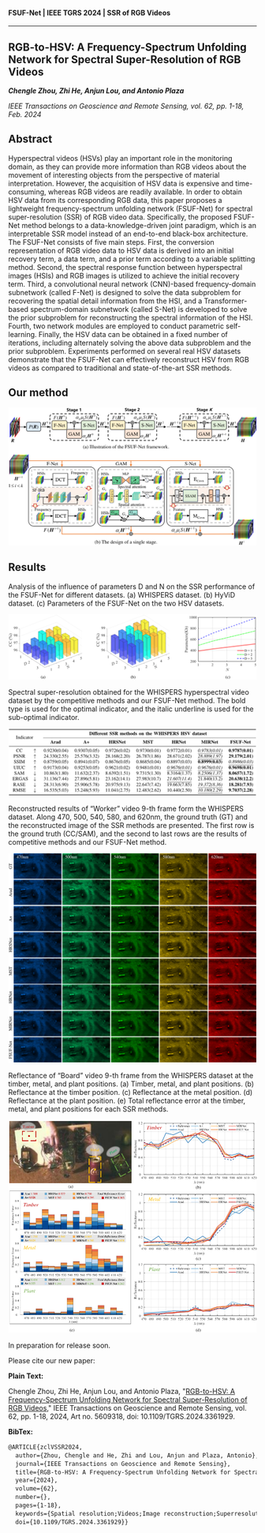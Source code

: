 #### FSUF-Net | IEEE TGRS 2024 | SSR of RGB Videos
---
## RGB-to-HSV: A Frequency-Spectrum Unfolding Network for Spectral Super-Resolution of RGB Videos

***Chengle Zhou, Zhi He, Anjun Lou, and Antonio Plaza***

*IEEE Transactions on Geoscience and Remote Sensing, vol. 62, pp. 1-18, Feb. 2024*

## Abstract

Hyperspectral videos (HSVs) play an important role in the monitoring domain, as they can provide more information than RGB videos about the movement of interesting objects from the perspective of material interpretation. However, the acquisition of HSV data is expensive and time-consuming, whereas RGB videos are readily available. In order to obtain HSV data from its corresponding RGB data, this paper proposes a lightweight frequency-spectrum unfolding network (FSUF-Net) for spectral super-resolution (SSR) of RGB video data. Specifically, the proposed FSUF-Net method belongs to a data-knowledge-driven joint paradigm, which is an interpretable SSR model instead of an end-to-end black-box architecture. The FSUF-Net consists of five main steps. First, the conversion representation of RGB video data to HSV data is derived into an initial recovery term, a data term, and a prior term according to a variable splitting method. Second, the spectral response function between hyperspectral images (HSIs) and RGB images is utilized to achieve the initial recovery term. Third, a convolutional neural network (CNN)-based frequency-domain subnetwork (called F-Net) is designed to solve the data subproblem for recovering the spatial detail information from the HSI, and a Transformer-based spectrum-domain subnetwork (called S-Net) is developed to solve the prior subproblem for reconstructing the spectral information of the HSI. Fourth, two network modules are employed to conduct parametric self-learning. Finally, the HSV data can be obtained in a fixed number of iterations, including alternately solving the above data subproblem and the prior subproblem. Experiments performed on several real HSV datasets demonstrate that the FSUF-Net can effectively reconstruct HSV from RGB videos as compared to traditional and state-of-the-art SSR methods.

## Our method

![framework](https://github.com/chengle-zhou/MY-IMAGE/blob/3a8804efe13f6ad114f6f00c6c540f40e5cde5c2/FSUF-Net/framework1.png)

## Results

Analysis of the influence of parameters D and N on the SSR performance of the FSUF-Net for different datasets. (a) WHISPERS dataset. (b) HyViD dataset. (c) Parameters of the FSUF-Net on the two HSV datasets.

![image-20240707160804744](https://github.com/chengle-zhou/MY-IMAGE/blob/3a8804efe13f6ad114f6f00c6c540f40e5cde5c2/FSUF-Net/image1.png)

Spectral super-resolution obtained for the WHISPERS hyperspectral video dataset by the competitive methods and our FSUF-Net method. The bold type is used for the optimal indicator, and the italic underline is used for the sub-optimal indicator.

![image-20240707161056020](https://github.com/chengle-zhou/MY-IMAGE/blob/3a8804efe13f6ad114f6f00c6c540f40e5cde5c2/FSUF-Net/image2.png)

Reconstructed results of “Worker” video 9-th frame form the WHISPERS dataset. Along 470, 500, 540, 580, and 620nm, the ground truth (GT) and
the reconstructed image of the SSR methods are presented. The first row is the ground truth (CC/SAM), and the second to last rows are the results of competitive methods and our FSUF-Net method.

![image-20240707161212394](https://github.com/chengle-zhou/MY-IMAGE/blob/3a8804efe13f6ad114f6f00c6c540f40e5cde5c2/FSUF-Net/image3.png)

Reflectance of “Board” video 9-th frame from the WHISPERS dataset at the timber, metal, and plant positions. (a) Timber, metal, and plant positions. (b) Reflectance at the timber position. (c) Reflectance at the metal position. (d) Reflectance at the plant position. (e) Total reflectance error at the timber, metal, and plant positions for each SSR methods.

![image-20240707161341011](https://github.com/chengle-zhou/MY-IMAGE/blob/3a8804efe13f6ad114f6f00c6c540f40e5cde5c2/FSUF-Net/image4.png)

In preparation for release soon.

Please cite our new paper:

**Plain Text:**

Chengle Zhou, Zhi He, Anjun Lou, and Antonio Plaza, "[RGB-to-HSV: A Frequency-Spectrum Unfolding Network for Spectral Super-Resolution of RGB Videos](https://ieeexplore.ieee.org/document/10419369)," IEEE Transactions on Geoscience and Remote Sensing, vol. 62, pp. 1-18, 2024, Art no. 5609318, doi: 10.1109/TGRS.2024.3361929.

**BibTex:**

```latex
@ARTICLE{zclVSSR2024,
  author={Zhou, Chengle and He, Zhi and Lou, Anjun and Plaza, Antonio},
  journal={IEEE Transactions on Geoscience and Remote Sensing}, 
  title={RGB-to-HSV: A Frequency-Spectrum Unfolding Network for Spectral Super-Resolution of RGB Videos}, 
  year={2024},
  volume={62},
  number={},
  pages={1-18},
  keywords={Spatial resolution;Videos;Image reconstruction;Superresolution;Optimization;Convolutional neural networks;Transformers;Deep unfolding;hyperspectral videos (HSVs);spectral super-resolution (SSR);Transformer},
  doi={10.1109/TGRS.2024.3361929}}
```



